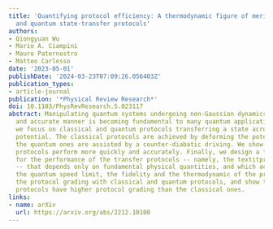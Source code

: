 ```yaml
---
title: 'Quantifying protocol efficiency: A thermodynamic figure of merit for classical
  and quantum state-transfer protocols'
authors:
- Qiongyuan Wu
- Mario A. Ciampini
- Mauro Paternostro
- Matteo Carlesso
date: '2023-05-01'
publishDate: '2024-03-23T07:09:26.056403Z'
publication_types:
- article-journal
publication: '*Physical Review Research*'
doi: 10.1103/PhysRevResearch.5.023117
abstract: Manipulating quantum systems undergoing non-Gaussian dynamics in a fast
  and accurate manner is becoming fundamental to many quantum applications. Here,
  we focus on classical and quantum protocols transferring a state across a double-well
  potential. The classical protocols are achieved by deforming the potential, while
  the quantum ones are assisted by a counter-diabatic driving. We show that quantum
  protocols perform more quickly and accurately. Finally, we design a figure of merit
  for the performance of the transfer protocols -- namely, the textitprotocol grading
  -- that depends only on fundamental physical quantities, and which accounts for
  the quantum speed limit, the fidelity and the thermodynamic of the process. We test
  the protocol grading with classical and quantum protocols, and show that quantum
  protocols have higher protocol grading than the classical ones.
links:
- name: arXiv
  url: https://arxiv.org/abs/2212.10100
---
```

